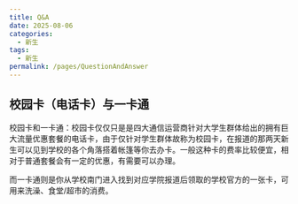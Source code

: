 ```yaml
---
title: Q&A
date: 2025-08-06 
categories:
  - 新生
tags:
  - 新生
permalink: /pages/QuestionAndAnswer
---
```


## 校园卡（电话卡）与一卡通

校园卡和一卡通：校园卡仅仅只是是四大通信运营商针对大学生群体给出的拥有巨大流量优惠套餐的电话卡，由于仅针对学生群体故称为校园卡，在报道的那两天新生可以见到学校的各个角落搭着帐篷等你去办卡。一般这种卡的费率比较便宜，相对于普通套餐会有一定的优惠，有需要可以办理。

而一卡通则是你从学校南门进入找到对应学院报道后领取的学校官方的一张卡，可用来洗澡、食堂/超市的消费。